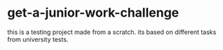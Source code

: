 # get-a-junior-work-challenge

this is a testing project made from a scratch. its based on different tasks from university tests.
